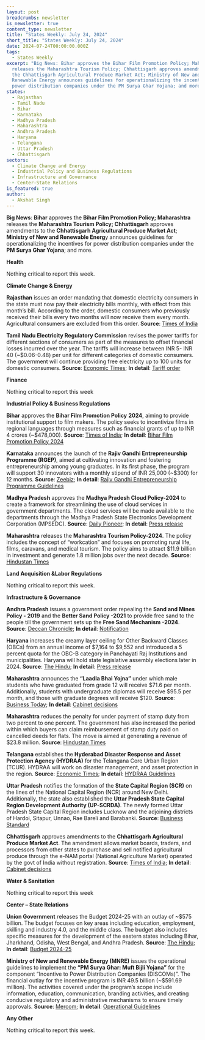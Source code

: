 ```yaml
---
layout: post
breadcrumbs: newsletter
is_newsletter: true
content_type: newsletter
title: "States Weekly: July 24, 2024"
short_title: "States Weekly: July 24, 2024"
date: 2024-07-24T00:00:00.000Z
tags:
  - States Weekly
excerpt: "Big News: Bihar approves the Bihar Film Promotion Policy; Maharashtra
  releases the Maharashtra Tourism Policy; Chhattisgarh approves amendments to
  the Chhattisgarh Agricultural Produce Market Act; Ministry of New and
  Renewable Energy announces guidelines for operationalizing the incentives for
  power distribution companies under the PM Surya Ghar Yojana; and more."
states:
  - Rajasthan
  - Tamil Nadu
  - Bihar
  - Karnataka
  - Madhya Pradesh
  - Maharashtra
  - Andhra Pradesh
  - Haryana
  - Telangana
  - Uttar Pradesh
  - Chhattisgarh
sectors:
  - Climate Change and Energy
  - Industrial Policy and Business Regulations
  - Infrastructure and Governance
  - Center-State Relations
is_featured: true
author:
  - Akshat Singh
---
```

**Big News**: **Bihar** approves the **Bihar Film Promotion Policy; Maharashtra** releases the **Maharashtra Tourism Policy; Chhattisgarh** approves amendments to the **Chhattisgarh Agricultural Produce Market Act**; **Ministry of New and Renewable Energ**y announces guidelines for operationalizing the incentives for power distribution companies under the **PM Surya Ghar Yojana**; and more.

**Health**

Nothing critical to report this week.

**Climate Change & Energy**

**Rajasthan** issues an order mandating that domestic electricity consumers in the state must now pay their electricity bills monthly, with effect from this month’s bill. According to the order, domestic consumers who previously received their bills every two months will now receive them every month. Agricultural consumers are excluded from this order. **Source**: [Times of India](https://timesofindia.indiatimes.com/city/jaipur/monthly-electricity-bills-mandated-for-domestic-consumers-in-rajasthan/articleshow/111793615.cms)

**Tamil Nadu Electricity Regulatory Commission** revises the power tariffs for different sections of consumers as part of the measures to offset financial losses incurred over the year. The tariffs will increase between INR 5- INR 40 (~$0.06-0.48) per unit for different categories of domestic consumers. The government will continue providing free electricity up to 100 units for domestic consumers. **Source**: [Economic Times](https://energy.economictimes.indiatimes.com/news/power/power-tariff-revised-in-tamil-nadu/111769957); **In detail**: [Tariff order](http://www.tnerc.gov.in/Orders/files/TO-Order%20No%206150720241000.pdf)

**Finance**

Nothing critical to report this week

**Industrial Policy & Business Regulations**  

**Bihar** approves the **Bihar Film Promotion Policy** **2024**, aiming to provide institutional support to film makers. The policy seeks to incentivize films in regional languages through measures such as financial grants of up to INR 4 crores (~$478,000). **Source**: [Times of India](https://timesofindia.indiatimes.com/india/nitish-government-approves-bihars-first-film-promotion-policy/articleshow/111858604.cms); **In detail**: [Bihar Film Promotion Policy 2024](https://acrobat.adobe.com/id/urn:aaid:sc:VA6C2:d602ed36-8132-459c-ba7d-6c4dcbd465a9)

**Karnataka** announces the launch of the **Rajiv Gandhi Entrepreneurship Programme (RGEP)**, aimed at cultivating innovation and fostering entrepreneurship among young graduates. In its first phase, the program will support 30 innovators with a monthly stipend of INR 25,000 (~$300) for 12 months. **Source**: [Zeebiz](https://www.zeebiz.com/india/news-karnataka-government-launches-programme-to-support-new-entrepreneurs-302418); **In detail**: [Rajiv Gandhi Entrepreneurship Programme Guidelines](https://acrobat.adobe.com/id/urn:aaid:sc:VA6C2:724896e5-7544-4cb9-887e-8bf7ff075f80)

**Madhya Pradesh** approves the **Madhya Pradesh Cloud Policy-2024** to create a framework for streamlining the use of cloud services in government departments. The cloud services will be made available to the departments through the Madhya Pradesh State Electronics Development Corporation (MPSEDC). **Source**: [Daily Pioneer](https://www.dailypioneer.com/2024/state-editions/state-cabinet-approves-madhya-pradesh-cloud-policy-2024.html); **In detail**: [Press release](https://www.mpinfo.org/Home/TodaysNews?newsid=20240718N237&fontname=FontEnglish&LocID=32&pubdate=07/18/2024)

**Maharashtra** releases the **Maharashtra Tourism Policy-2024**. The policy includes the concept of “workcation” and focuses on promoting rural life, films, caravans, and medical tourism. The policy aims to attract $11.9 billion in investment and generate 1.8 million jobs over the next decade. **Source**: [Hindustan Times](https://www.hindustantimes.com/cities/mumbai-news/maharashtra-unveils-ambitious-tourism-policy-for-2024-rural-sector-in-focus-101721218442476.html)

**Land Acquisition &Labor Regulations**  

Nothing critical to report this week.

**Infrastructure & Governance**

**Andhra Pradesh** issues a government order repealing the **Sand and Mines Policy - 2019** and the **Better Sand Policy -2021** to provide free sand to the people till the government sets up the **Free Sand Mechanism -2024**. **Source**: [Deccan Chronicle](https://www.deccanchronicle.com/news/andhra-cabinet-scraps-land-titling-act-approves-free-sand-distribution-to-people-for-construction-1810594); **In detail**: [Notification](https://acrobat.adobe.com/id/urn:aaid:sc:VA6C2:f5288ca9-6ea0-46df-b499-ee32d2cc5d4b)

**Haryana** increases the creamy layer ceiling for Other Backward Classes (OBCs) from an annual income of $7,164 to $9,552 and introduced a 5 percent quota for the OBC-B category in Panchayati Raj Institutions and municipalities. Haryana will hold state legislative assembly elections later in 2024. **Source**: [The Hindu](https://www.thehindu.com/news/national/haryana/haryana-hikes-creamy-layer-ceiling-adds-new-obc-quota-ahead-of-polls/article68410811.ece); **In detail**: [Press release](https://acrobat.adobe.com/id/urn:aaid:sc:VA6C2:e89d3a8b-a02f-4404-9124-688474ecf649)

**Maharashtra** announces the **“Laadla Bhai Yojna”** under which male students who have graduated from grade 12 will receive $71.6 per month. Additionally, students with undergraduate diplomas will receive $95.5 per month, and those with graduate degrees will receive $120. **Source**: [Business Today](https://www.businesstoday.in/india/story/maharashtra-laadla-bhai-yojna-12th-pass-to-get-rs-6000-graduates-rs-10000-per-month-437514-2024-07-17); **In detail**: [Cabinet decisions](https://www.maharashtra.gov.in/Upload/PDF/Cabinet_Decisions_Final_No_72-75.pdf)

**Maharashtra** reduces the penalty for under payment of stamp duty from two percent to one percent. The government has also increased the period within which buyers can claim reimbursement of stamp duty paid on cancelled deeds for flats. The move is aimed at generating a revenue of $23.8 million. **Source**: [Hindustan Times](https://www.hindustantimes.com/real-estate/maharashtra-government-slashes-penalty-on-under-payment-of-stamp-duty-here-are-5-things-homebuyers-should-know-101721368532097.html)

**Telangana** establishes the **Hyderabad Disaster Response and Asset Protection Agency (HYDRAA)** for the Telangana Core Urban Region (TCUR). HYDRAA will work on disaster management, and asset protection in the region. **Source**: [Economic Times](https://infra.economictimes.indiatimes.com/news/urban-infrastructure/telangana-sets-up-new-body-hydraa-for-core-urban-region/111875978); **In detail**: [HYDRAA Guidelines](https://www.tgnns.com/telangana/hydra-guidelines-and-procedures/2024/07/20/)

**Uttar Pradesh** notifies the formation of the **State Capital Region (SCR)** on the lines of the National Capital Region (NCR) around New Delhi. Additionally, the state also established the **Uttar Pradesh State Capital Region Development Authority (UP-SCRDA)**. The newly formed Uttar Pradesh State Capital Region includes Lucknow and the adjoining districts of Hardoi, Sitapur, Unnao, Rae Bareli and Barabanki. **Source**: [Business Standard](https://www.business-standard.com/india-news/up-govt-announces-formation-of-state-capital-region-on-lines-of-ncr-124072000014_1.html)

**Chhattisgarh** approves amendments to the **Chhattisgarh Agricultural Produce Market Act**. The amendment allows market boards, traders, and processors from other states to purchase and sell notified agricultural produce through the e-NAM portal (National Agriculture Market) operated by the govt of India without registration. **Source**: [Times of India](https://timesofindia.indiatimes.com/city/raipur/chhattisgarh-state-cabinet-approves-amendments-to-agriculture-act/articleshow/111874521.cms); **In detail**: [Cabinet decisions](https://acrobat.adobe.com/id/urn:aaid:sc:VA6C2:fa5327fa-3e79-408a-ae7e-ce2774be5022)

**Water & Sanitation**

Nothing critical to report this week

**Center – State Relations**

**Union Government** releases the Budget 2024-25 with an outlay of ~$575 billion. The budget focuses on key areas including education, employment, skilling and industry 4.0, and the middle class. The budget also includes specific measures for the development of the eastern states including Bihar, Jharkhand, Odisha, West Bengal, and Andhra Pradesh. **Source**: [The Hindu](https://www.thehindu.com/business/budget/budget-2024-live-updates-nirmala-sitharaman-union-budget-highlights/article68433121.ece); **In detail**: [Budget 2024-25](https://www.indiabudget.gov.in/)

**Ministry of New and Renewable Energy (MNRE)** issues the operational guidelines to implement the **“PM Surya Ghar: Muft Bijli Yojana”** for the component “Incentive to Power Distribution Companies (DISCOMs)”. The financial outlay for the incentive program is INR 49.5 billion (~$591.69 million). The activities covered under the program’s scope include information, education, communication, branding activities, and creating conducive regulatory and administrative mechanisms to ensure timely approvals. **Source**: [Mercom](https://www.mercomindia.com/mnre-guidelines-incentives-discoms-pm-surya); **In detail**: [Operational Guidelines](https://pmsg-production-public.s3.ap-south-1.amazonaws.com/notifications/Operational_Guidelines_for_Implementation_of_Component_Incentives_to_Discoms.pdf)

**Any Other**

Nothing critical to report this week.
